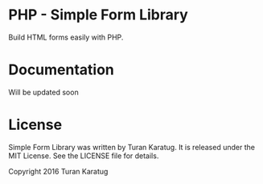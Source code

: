 # PHP - Simple Form Library

Build HTML forms easily with PHP.

# Documentation
Will be updated soon

# License
Simple Form Library was written by Turan Karatug. It is released under the MIT License. See the LICENSE file for details.

Copyright 2016 Turan Karatug